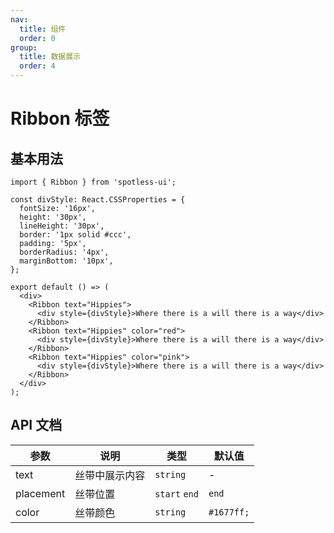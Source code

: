 ```yaml
---
nav:
  title: 组件
  order: 0
group:
  title: 数据展示
  order: 4
---
```


# Ribbon 标签

## 基本用法

```tsx
import { Ribbon } from 'spotless-ui';

const divStyle: React.CSSProperties = {
  fontSize: '16px',
  height: '30px',
  lineHeight: '30px',
  border: '1px solid #ccc',
  padding: '5px',
  borderRadius: '4px',
  marginBottom: '10px',
};

export default () => (
  <div>
    <Ribbon text="Hippies">
      <div style={divStyle}>Where there is a will there is a way</div>
    </Ribbon>
    <Ribbon text="Hippies" color="red">
      <div style={divStyle}>Where there is a will there is a way</div>
    </Ribbon>
    <Ribbon text="Hippies" color="pink">
      <div style={divStyle}>Where there is a will there is a way</div>
    </Ribbon>
  </div>
);
```

## API 文档

| 参数      | 说明           | 类型          | 默认值     |
| --------- | -------------- | ------------- | ---------- |
| text      | 丝带中展示内容 | `string`      | -          |
| placement | 丝带位置       | `start` `end` | `end`      |
| color     | 丝带颜色       | `string`      | `#1677ff;` |
